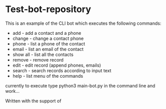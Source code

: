 # Test-bot-repository
This is an example of the CLI bot which executes the following commands:

* add - add a contact and a phone
* change - change a contact phone 
* phone - list a phone of the contact 
* email - list an email of the contact 
* show all - list all the contacts 
* remove - remove record 
* edit - edit record (append phones, emails) 
* search - search records according to input text 
* help - list menu of the commands 

currently to execute type python3 main-bot.py in the command line and work...


Written with the support of 
